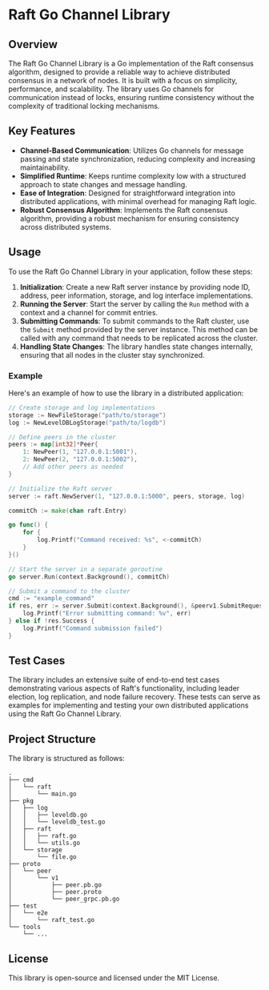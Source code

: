 # Raft Go Channel Library

## Overview

The Raft Go Channel Library is a Go implementation of the Raft consensus algorithm, designed to provide a reliable way to achieve distributed consensus in a network of nodes. It is built with a focus on simplicity, performance, and scalability. The library uses Go channels for communication instead of locks, ensuring runtime consistency without the complexity of traditional locking mechanisms.

## Key Features

- **Channel-Based Communication**: Utilizes Go channels for message passing and state synchronization, reducing complexity and increasing maintainability.
- **Simplified Runtime**: Keeps runtime complexity low with a structured approach to state changes and message handling.
- **Ease of Integration**: Designed for straightforward integration into distributed applications, with minimal overhead for managing Raft logic.
- **Robust Consensus Algorithm**: Implements the Raft consensus algorithm, providing a robust mechanism for ensuring consistency across distributed systems.

## Usage

To use the Raft Go Channel Library in your application, follow these steps:

1. **Initialization**: Create a new Raft server instance by providing node ID, address, peer information, storage, and log interface implementations.
2. **Running the Server**: Start the server by calling the `Run` method with a context and a channel for commit entries.
3. **Submitting Commands**: To submit commands to the Raft cluster, use the `Submit` method provided by the server instance. This method can be called with any command that needs to be replicated across the cluster.
4. **Handling State Changes**: The library handles state changes internally, ensuring that all nodes in the cluster stay synchronized.

### Example

Here's an example of how to use the library in a distributed application:

```go
// Create storage and log implementations
storage := NewFileStorage("path/to/storage")
log := NewLevelDBLogStorage("path/to/logdb")

// Define peers in the cluster
peers := map[int32]*Peer{
    1: NewPeer(1, "127.0.0.1:5001"),
    2: NewPeer(2, "127.0.0.1:5002"),
    // Add other peers as needed
}

// Initialize the Raft server
server := raft.NewServer(1, "127.0.0.1:5000", peers, storage, log)

commitCh := make(chan raft.Entry)

go func() {
	for {
		log.Printf("Command received: %s", <-commitCh)
    }
}()

// Start the server in a separate goroutine
go server.Run(context.Background(), commitCh)

// Submit a command to the cluster
cmd := "example_command"
if res, err := server.Submit(context.Background(), &peerv1.SubmitRequest{Command: cmd}); err != nil {
    log.Printf("Error submitting command: %v", err)
} else if !res.Success {
    log.Printf("Command submission failed")
}
```

## Test Cases

The library includes an extensive suite of end-to-end test cases demonstrating various aspects of Raft's functionality, including leader election, log replication, and node failure recovery. These tests can serve as examples for implementing and testing your own distributed applications using the Raft Go Channel Library.

## Project Structure

The library is structured as follows:

```
.
├── cmd
│   └── raft
│       └── main.go
├── pkg
│   ├── log
│   │   ├── leveldb.go
│   │   └── leveldb_test.go
│   ├── raft
│   │   ├── raft.go
│   │   └── utils.go
│   └── storage
│       └── file.go
├── proto
│   └── peer
│       └── v1
│           ├── peer.pb.go
│           ├── peer.proto
│           └── peer_grpc.pb.go
├── test
│   └── e2e
│       └── raft_test.go
└── tools
    └── ...
```

## License

This library is open-source and licensed under the MIT License.
